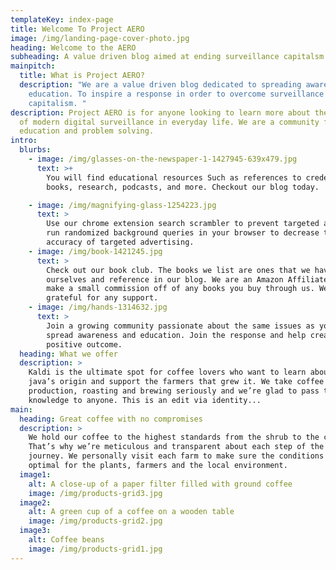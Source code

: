 ```yaml
---
templateKey: index-page
title: Welcome To Project AERO
image: /img/landing-page-cover-photo.jpg
heading: Welcome to the AERO
subheading: A value driven blog aimed at ending surveillance capitalsm
mainpitch:
  title: What is Project AERO?
  description: "We are a value driven blog dedicated to spreading awareness and
    education. To inspire a response in order to overcome surveillance
    capitalism. "
description: Project AERO is for anyone looking to learn more about the problems
  of modern digital surveillance in everyday life. We are a community focused on
  education and problem solving.
intro:
  blurbs:
    - image: /img/glasses-on-the-newspaper-1-1427945-639x479.jpg
      text: >+
        You will find educational resources Such as references to credentialed
        books, research, podcasts, and more. Checkout our blog today. 

    - image: /img/magnifying-glass-1254223.jpg
      text: >
        Use our chrome extension search scrambler to prevent targeted ads. We
        run randomized background queries in your browser to decrease the the
        accuracy of targeted advertising.
    - image: /img/book-1421245.jpg
      text: >
        Check out our book club. The books we list are ones that we have read
        ourselves and reference in our blog. We are an Amazon Affiliate so we
        make a small commission off of any books you buy through us. We are
        grateful for any support.
    - image: /img/hands-1314632.jpg
      text: >
        Join a growing community passionate about the same issues as you. Help
        spread awareness and education. Join the response and help create a
        positive outcome.
  heading: What we offer
  description: >
    Kaldi is the ultimate spot for coffee lovers who want to learn about their
    java’s origin and support the farmers that grew it. We take coffee
    production, roasting and brewing seriously and we’re glad to pass that
    knowledge to anyone. This is an edit via identity...
main:
  heading: Great coffee with no compromises
  description: >
    We hold our coffee to the highest standards from the shrub to the cup.
    That’s why we’re meticulous and transparent about each step of the coffee’s
    journey. We personally visit each farm to make sure the conditions are
    optimal for the plants, farmers and the local environment.
  image1:
    alt: A close-up of a paper filter filled with ground coffee
    image: /img/products-grid3.jpg
  image2:
    alt: A green cup of a coffee on a wooden table
    image: /img/products-grid2.jpg
  image3:
    alt: Coffee beans
    image: /img/products-grid1.jpg
---
```

